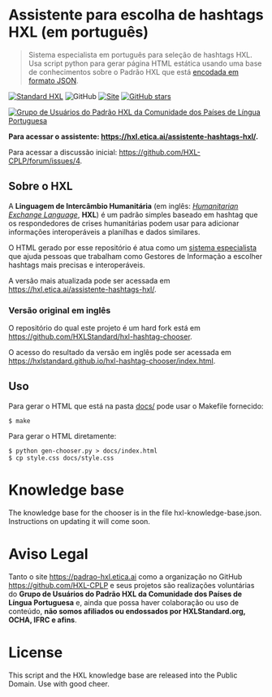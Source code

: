 # Assistente para escolha de hashtags HXL (em português)

> Sistema especialista em português para seleção de hashtags HXL. Usa script python para gerar página HTML estática usando uma base de conhecimentos sobre o Padrão HXL que está [encodada em formato JSON](hxl-knowledge-base.json).

[![Standard HXL](https://img.shields.io/badge/Standard-HXL-%23F26459)](https://hxlstandard.org/)
![GitHub](https://img.shields.io/github/license/HXL-CPLP/assistente-hashtags-hxl)
[![Site](https://img.shields.io/badge/Site-hxl.etica.ai%2Fassistente--hashtags--hxl-blue)](https://hxl.etica.ai/assistente-hashtags-hxl)
[![GitHub stars](https://img.shields.io/github/stars/HXL-CPLP/assistente-hashtags-hxl?style=social)](https://github.com/HXL-CPLP/assistente-hashtags-hxl/)

[![Grupo de Usuários do Padrão HXL da Comunidade dos Países de Língua Portuguesa](https://hxl.etica.ai/img/banner-hxl-cplp.png)](https://padrao-hxl.etica.ai/)


**Para acessar o assistente: <https://hxl.etica.ai/assistente-hashtags-hxl/>.**

Para acessar a discussão inicial: <https://github.com/HXL-CPLP/forum/issues/4>.

## Sobre o HXL

A **Linguagem de Intercâmbio Humanitária** (em inglês: [_Humanitarian Exchange
Language_](https://hxlstandard.org/), **HXL**) é um padrão simples baseado em
hashtag que os respondedores de crises humanitárias podem usar para adicionar
informações interoperáveis a planilhas e dados similares.

O HTML gerado por esse repositório é atua como um
[sistema especialista](https://pt.wikipedia.org/wiki/Sistema_especialista) que
ajuda pessoas que trabalham como Gestores de Informação a escolher
hashtags mais precisas e interoperáveis.

A versão mais atualizada pode ser acessada em <https://hxl.etica.ai/assistente-hashtags-hxl/>.

### Versão original em inglês

O repositório do qual este projeto é um hard fork está em
<https://github.com/HXLStandard/hxl-hashtag-chooser>.

O acesso do resultado da versão em inglês pode ser acessada em
<https://hxlstandard.github.io/hxl-hashtag-chooser/index.html>.


## Uso
Para gerar o HTML que está na pasta [docs/](docs/index.html) pode usar o
Makefile fornecido:

    $ make

Para gerar o HTML diretamente:

    $ python gen-chooser.py > docs/index.html
    $ cp style.css docs/style.css
    
# Knowledge base
The knowledge base for the chooser is in the file hxl-knowledge-base.json. Instructions on updating it will come soon.

# Aviso Legal
Tanto o site <https://padrao-hxl.etica.ai> como a organização no GitHub
<https://github.com/HXL-CPLP> e seus projetos são realizações voluntárias do
**Grupo de Usuários do Padrão HXL da Comunidade dos Países de Língua
Portuguesa** e, ainda que possa haver colaboração ou uso de conteúdo,
**não somos afiliados ou endossados por HXLStandard.org, OCHA, IFRC e afins**.

# License
This script and the HXL knowledge base are released into the Public Domain. Use with good cheer.
